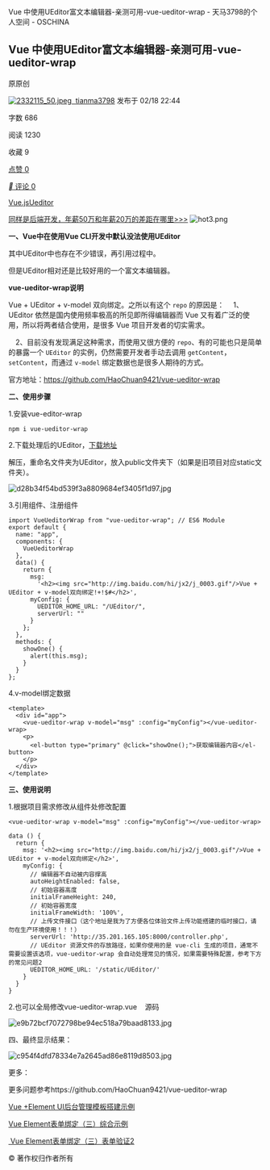 Vue 中使用UEditor富文本编辑器-亲测可用-vue-ueditor-wrap - 天马3798的个人空间 - OSCHINA

##  Vue 中使用UEditor富文本编辑器-亲测可用-vue-ueditor-wrap

原原创

 [ ![2332115_50.jpeg](../_resources/c14bce5b8da223dd4b4dd7c21f2278a8.jpg)     tianma3798](https://my.oschina.net/tianma3798) 发布于 02/18 22:44

字数 686

阅读 1230

收藏 9

[点赞 0]()

[** 评论 0](https://my.oschina.net/tianma3798/blog/3011662#comments)

 [Vue.js](https://my.oschina.net/tianma3798?q=Vue.js)[Ueditor](https://my.oschina.net/tianma3798?q=Ueditor)

[同样是后端开发，年薪50万和年薪20万的差距在哪里>>>](https://my.oschina.net/u/2663968/blog/3120060)  ![hot3.png](../_resources/8cf8007931b1a5944f3a0a243a5afcc4.png)

**一、Vue中在使用Vue CLI开发中默认没法使用UEditor**

其中UEditor中也存在不少错误，再引用过程中。

但是UEditor相对还是比较好用的一个富文本编辑器。

**vue-ueditor-wrap说明**

Vue + UEditor + v-model 双向绑定。之所以有这个 `repo` 的原因是：
 1、UEditor 依然是国内使用频率极高的所见即所得编辑器而 Vue 又有着广泛的使用，所以将两者结合使用，是很多 Vue 项目开发者的切实需求。

 2、目前没有发现满足这种需求，而使用又很方便的 `repo`、有的可能也只是简单的暴露一个 `UEditor` 的实例，仍然需要开发者手动去调用 `getContent`，`setContent`，而通过 `v-model` 绑定数据也是很多人期待的方式。

官方地址：https://github.com/HaoChuan9421/vue-ueditor-wrap

**二、使用步骤**

1.安装vue-editor-wrap

`npm i vue-ueditor-wrap`

2.下载处理后的UEditor，[下载地址](https://github.com/HaoChuan9421/vue-ueditor-wrap/tree/master/assets/downloads)

解压，重命名文件夹为UEditor，放入public文件夹下（如果是旧项目对应static文件夹）。

![d28b34f54bd539f3a8809684ef3405f1d97.jpg](https://cdn.jsdelivr.net/gh/hjb2722404/myimg/20210106125309.png)

3.引用组件、注册组件

	import VueUeditorWrap from "vue-ueditor-wrap"; // ES6 Module
	export default {
	  name: "app",
	  components: {
	    VueUeditorWrap
	  },
	  data() {
	    return {
	      msg:
	        '<h2><img src="http://img.baidu.com/hi/jx2/j_0003.gif"/>Vue + UEditor + v-model双向绑定!+!$#</h2>',
	      myConfig: {
	        UEDITOR_HOME_URL: "/UEditor/",
	        serverUrl: ""
	      }
	    };
	  },
	  methods: {
	    showOne() {
	      alert(this.msg);
	    }
	  }
	};

4.v-model绑定数据

	<template>
	  <div id="app">
	    <vue-ueditor-wrap v-model="msg" :config="myConfig"></vue-ueditor-wrap>
	    <p>
	      <el-button type="primary" @click="showOne();">获取编辑器内容</el-button>
	    </p>
	  </div>
	</template>

**三、使用说明**

1.根据项目需求修改从组件处修改配置

`<vue-ueditor-wrap v-model="msg" :config="myConfig"></vue-ueditor-wrap>`

	data () {
	  return {
	    msg: '<h2><img src="http://img.baidu.com/hi/jx2/j_0003.gif"/>Vue + UEditor + v-model双向绑定</h2>',
	    myConfig: {
	      // 编辑器不自动被内容撑高
	      autoHeightEnabled: false,
	      // 初始容器高度
	      initialFrameHeight: 240,
	      // 初始容器宽度
	      initialFrameWidth: '100%',
	      // 上传文件接口（这个地址是我为了方便各位体验文件上传功能搭建的临时接口，请勿在生产环境使用！！！）
	      serverUrl: 'http://35.201.165.105:8000/controller.php',
	      // UEditor 资源文件的存放路径，如果你使用的是 vue-cli 生成的项目，通常不需要设置该选项，vue-ueditor-wrap 会自动处理常见的情况，如果需要特殊配置，参考下方的常见问题2
	      UEDITOR_HOME_URL: '/static/UEditor/'
	    }
	  }
	}

2.也可以全局修改vue-ueditor-wrap.vue    源码

![e9b72bcf7072798be94ec518a79baad8133.jpg](../_resources/6fcfb44352c0a56839f27d910b8b7ba0.png)

四、最终显示结果：

![c954f4dfd78334e7a2645ad86e8119d8503.jpg](https://cdn.jsdelivr.net/gh/hjb2722404/myimg/20210106125327.png)

更多：

更多问题参考https://github.com/HaoChuan9421/vue-ueditor-wrap

[Vue +Element UI后台管理模板搭建示例](https://my.oschina.net/tianma3798/blog/3010848)

[Vue Element表单绑定（三）综合示例](https://my.oschina.net/tianma3798/blog/3010631)

[ Vue Element表单绑定（三）表单验证2](https://my.oschina.net/tianma3798/blog/3010425)

© 著作权归作者所有